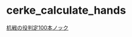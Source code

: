 # cerke_calculate_hands

[机戦の役判定100本ノック](https://sozysozbot.github.io/cerke_calculate_hands/calculate_hand_contest.html)
